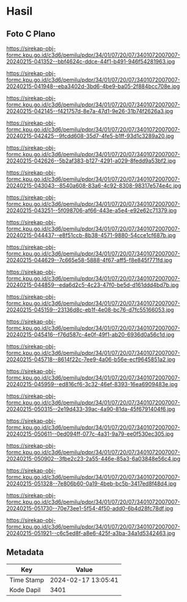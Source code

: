# Hasil

## Foto C Plano

https://sirekap-obj-formc.kpu.go.id/c3d6/pemilu/pdpr/34/01/07/20/07/3401072007007-20240215-041352--bbf4624c-ddce-44f1-b491-946f54281963.jpg

https://sirekap-obj-formc.kpu.go.id/c3d6/pemilu/pdpr/34/01/07/20/07/3401072007007-20240215-041948--eba3402d-3bd6-4be9-ba05-2f884bcc708e.jpg

https://sirekap-obj-formc.kpu.go.id/c3d6/pemilu/pdpr/34/01/07/20/07/3401072007007-20240215-042145--f421757d-8e7a-47d1-9e26-31b74f2626a3.jpg

https://sirekap-obj-formc.kpu.go.id/c3d6/pemilu/pdpr/34/01/07/20/07/3401072007007-20240215-042425--9fcdd608-35d7-4fe5-b1ff-93d1c3289a20.jpg

https://sirekap-obj-formc.kpu.go.id/c3d6/pemilu/pdpr/34/01/07/20/07/3401072007007-20240215-042626--5b2af383-b127-4291-a029-8fedd9a53bf2.jpg

https://sirekap-obj-formc.kpu.go.id/c3d6/pemilu/pdpr/34/01/07/20/07/3401072007007-20240215-043043--8540a608-83a6-4c92-8308-98317e574e4c.jpg

https://sirekap-obj-formc.kpu.go.id/c3d6/pemilu/pdpr/34/01/07/20/07/3401072007007-20240215-043251--5f098706-af66-443e-a5e4-e92e62c71379.jpg

https://sirekap-obj-formc.kpu.go.id/c3d6/pemilu/pdpr/34/01/07/20/07/3401072007007-20240215-044437--e8f51ccb-8b38-4571-9880-54cce1cf687b.jpg

https://sirekap-obj-formc.kpu.go.id/c3d6/pemilu/pdpr/34/01/07/20/07/3401072007007-20240215-044629--7c665e58-5888-4f67-aff5-f8e845f771fd.jpg

https://sirekap-obj-formc.kpu.go.id/c3d6/pemilu/pdpr/34/01/07/20/07/3401072007007-20240215-044859--eda6d2c5-4c23-47f0-be5d-d161ddd4bd7b.jpg

https://sirekap-obj-formc.kpu.go.id/c3d6/pemilu/pdpr/34/01/07/20/07/3401072007007-20240215-045159--23136d8c-eb1f-4e08-bc76-d7fc55166053.jpg

https://sirekap-obj-formc.kpu.go.id/c3d6/pemilu/pdpr/34/01/07/20/07/3401072007007-20240215-045416--f76d587c-4e0f-49f1-ab20-6936d0a56c1d.jpg

https://sirekap-obj-formc.kpu.go.id/c3d6/pemilu/pdpr/34/01/07/20/07/3401072007007-20240215-045718--8614f22c-7ee9-4a06-b56e-ecf9645851a2.jpg

https://sirekap-obj-formc.kpu.go.id/c3d6/pemilu/pdpr/34/01/07/20/07/3401072007007-20240215-045959--ed816cf6-3c32-46ef-8393-16ea6909483e.jpg

https://sirekap-obj-formc.kpu.go.id/c3d6/pemilu/pdpr/34/01/07/20/07/3401072007007-20240215-050315--2e19d433-39ac-4a90-81da-45f6791404f6.jpg

https://sirekap-obj-formc.kpu.go.id/c3d6/pemilu/pdpr/34/01/07/20/07/3401072007007-20240215-050611--0ed094ff-077c-4a31-9a79-ee0f530ec305.jpg

https://sirekap-obj-formc.kpu.go.id/c3d6/pemilu/pdpr/34/01/07/20/07/3401072007007-20240215-050902--3fbe2c23-2a55-446e-85a3-6a03848e56c4.jpg

https://sirekap-obj-formc.kpu.go.id/c3d6/pemilu/pdpr/34/01/07/20/07/3401072007007-20240215-051328--7e806b60-0a19-4beb-bc5b-3417ed8f48d4.jpg

https://sirekap-obj-formc.kpu.go.id/c3d6/pemilu/pdpr/34/01/07/20/07/3401072007007-20240215-051730--70e73ee1-5f54-4f50-add0-6b4d28fc78df.jpg

https://sirekap-obj-formc.kpu.go.id/c3d6/pemilu/pdpr/34/01/07/20/07/3401072007007-20240215-051921--c6c5ed8f-a8e6-425f-a3ba-34a1d5342463.jpg


## Metadata

| Key        | Value               |
| ---------- | ------------------- |
| Time Stamp | 2024-02-17 13:05:41 |
| Kode Dapil | 3401                |



